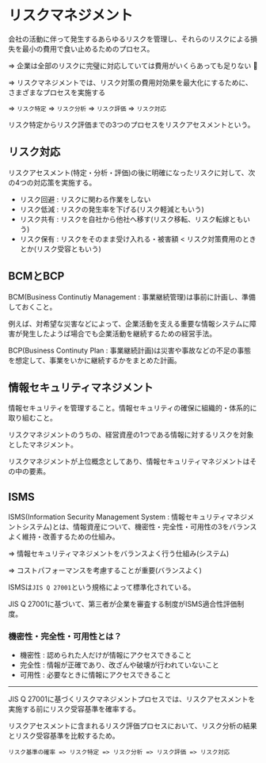 # リスクマネジメント

会社の活動に伴って発生するあらゆるリスクを管理し、それらのリスクによる損失を最小の費用で食い止めるためのプロセス。

=> 企業は全部のリスクに完璧に対応していては費用がいくらあっても足りない :dog:

=> リスクマネジメントでは、リスク対策の費用対効果を最大化にするために、さまざまなプロセスを実施する

=> `リスク特定` => `リスク分析` => `リスク評価` => `リスク対応`

リスク特定からリスク評価までの3つのプロセスをリスクアセスメントという。

## リスク対応

リスクアセスメント(特定・分析・評価)の後に明確になったリスクに対して、次の4つの対応策を実施する。

- リスク回避 : リスクに関わる作業をしない
- リスク低減 : リスクの発生率を下げる(リスク軽減ともいう)
- リスク共有 : リスクを自社から他社へ移す(リスク移転、リスク転嫁ともいう)
- リスク保有 : リスクをそのまま受け入れる・被害額 < リスク対策費用のときとか(リスク受容ともいう)

## BCMとBCP

BCM(Business Continutiy Management : 事業継続管理)は事前に計画し、準備しておくこと。

例えば、対希望な災害などによって、企業活動を支える重要な情報システムに障害が発生したようば場合でも企業活動を継続するための経営手法。

BCP(Business Continuty Plan : 事業継続計画)は災害や事故などの不足の事態を想定して、事業をいかに継続するかをまとめた計画。

## 情報セキュリティマネジメント

情報セキュリティを管理すること。情報セキュリティの確保に組織的・体系的に取り組むこと。

リスクマネジメントのうちの、経営資産の1つである情報に対するリスクを対象としたマネジメント。

リスクマネジメントが上位概念としてあり、情報セキュリティマネジメントはその中の要素。

## ISMS

ISMS(Information Security Management System : 情報セキュリティマネジメントシステム)とは、情報資産について、機密性・完全性・可用性の3をバランスよく維持・改善するための仕組み。

=> 情報セキュリティマネジメントをバランスよく行う仕組み(システム)

=> コストパフォーマンスを考慮することが重要(バランスよく)

ISMSは`JIS Q 27001`という規格によって標準化されている。

JIS Q 27001に基づいて、第三者が企業を審査する制度がISMS適合性評価制度。

### 機密性・完全性・可用性とは？

- 機密性 : 認められた人だけが情報にアクセスできること
- 完全性 : 情報が正確であり、改ざんや破壊が行われていないこと
- 可用性 : 必要なときに情報にアクセスできること

---

JIS Q 27001に基づくリスクマネジメントプロセスでは、リスクアセスメントを実施する前にリスク受容基準を確率する。

リスクアセスメントに含まれるリスク評価プロセスにおいて、リスク分析の結果とリスク受容基準を比較するため。

`リスク基準の確率 => リスク特定 => リスク分析 => リスク評価 => リスク対応`


